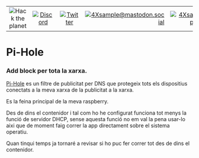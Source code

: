 
|               |               |               |               |               |               |
|:-------------:|:-------------:|:-------------:|-------------:|-------------:|-------------:|
| ![Hack the planet](https://img.shields.io/badge/Hack-The%20Planet-orange) | [![Discord](https://img.shields.io/discord/667340023829626920?logo=discord)](https://discord.gg/ahVq54p) | [![Twitter](https://img.shields.io/twitter/follow/4xsample?style=social&logo=twitter)](https://twitter.com/4xsample/follow?screen_name=shields_io) | [![4Xsample@mastodon.social](https://img.shields.io/badge/Mastodon-@4Xsample-blueviolet?style=for-the-badge&logo=mastodon)](https://mastodon.social/@4Xsample) | [![4Xsample](https://img.shields.io/badge/Twitch-4Xsample-6441A4?style=for-the-badge&logo=twitch)](https://twitch.tv/4Xsample) | [![PayPal](https://img.shields.io/badge/PayPal-00457C?style=for-the-badge&logo=paypal&logoColor=white)](https://www.paypal.com/donate/?hosted_button_id=EFVMSRHVBNJP4) |


# Pi-Hole
### Add block per tota la xarxa.

[Pi-Hole](https://pi-hole.net) es un filtre de publicitat per DNS que protegeix tots els dispositius conectats a la meva xarxa de la publicitat a la xarxa.

Es la feina principal de la meva raspberry.

Des de dins el contenidor i tal com ho he configurat funciona tot menys la funció de servidor DHCP, sense aquesta funció no em val la pena usar-lo aixi que de moment faig correr la app directament sobre el sistema operatiu.

Quan tinqui temps ja tornaré a revisar si ho puc fer correr tot des de dins el contenidor.